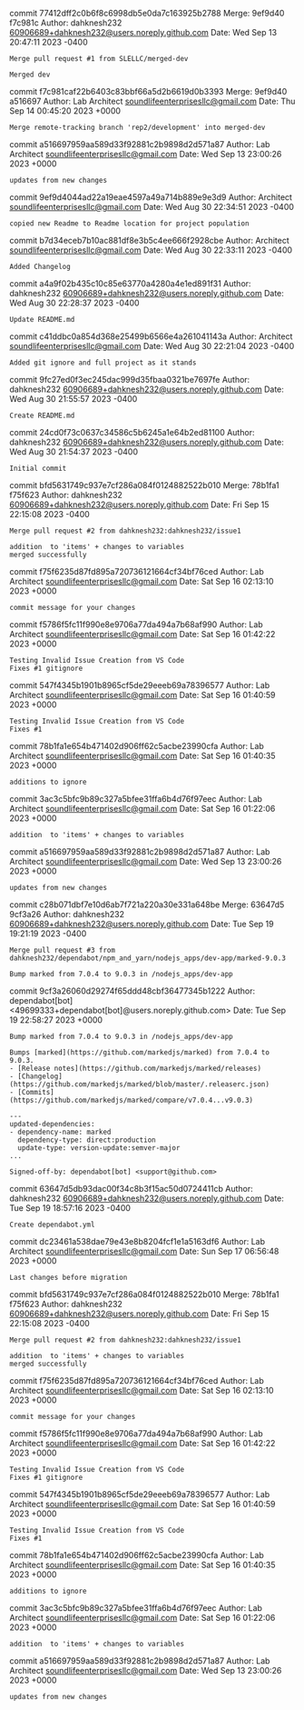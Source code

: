 commit 77412dff2c0b6f8c6998db5e0da7c163925b2788
Merge: 9ef9d40 f7c981c
Author: dahknesh232 <60906689+dahknesh232@users.noreply.github.com>
Date:   Wed Sep 13 20:47:11 2023 -0400

    Merge pull request #1 from SLELLC/merged-dev
    
    Merged dev

commit f7c981caf22b6403c83bbf66a5d2b6619d0b3393
Merge: 9ef9d40 a516697
Author: Lab Architect <soundlifeenterprisesllc@gmail.com>
Date:   Thu Sep 14 00:45:20 2023 +0000

    Merge remote-tracking branch 'rep2/development' into merged-dev

commit a516697959aa589d33f92881c2b9898d2d571a87
Author: Lab Architect <soundlifeenterprisesllc@gmail.com>
Date:   Wed Sep 13 23:00:26 2023 +0000

    updates from new changes

commit 9ef9d4044ad22a19eae4597a49a714b889e9e3d9
Author: Architect <soundlifeenterprisesllc@gmail.com>
Date:   Wed Aug 30 22:34:51 2023 -0400

    copied new Readme to Readme location for project population

commit b7d34eceb7b10ac881df8e3b5c4ee666f2928cbe
Author: Architect <soundlifeenterprisesllc@gmail.com>
Date:   Wed Aug 30 22:33:11 2023 -0400

    Added Changelog

commit a4a9f02b435c10c85e63770a4280a4e1ed891f31
Author: dahknesh232 <60906689+dahknesh232@users.noreply.github.com>
Date:   Wed Aug 30 22:28:37 2023 -0400

    Update README.md

commit c41ddbc0a854d368e25499b6566e4a261041143a
Author: Architect <soundlifeenterprisesllc@gmail.com>
Date:   Wed Aug 30 22:21:04 2023 -0400

    Added git ignore and full project as it stands

commit 9fc27ed0f3ec245dac999d35fbaa0321be7697fe
Author: dahknesh232 <60906689+dahknesh232@users.noreply.github.com>
Date:   Wed Aug 30 21:55:57 2023 -0400

    Create README.md

commit 24cd0f73c0637c34586c5b6245a1e64b2ed81100
Author: dahknesh232 <60906689+dahknesh232@users.noreply.github.com>
Date:   Wed Aug 30 21:54:37 2023 -0400

    Initial commit
commit bfd5631749c937e7cf286a084f0124882522b010
Merge: 78b1fa1 f75f623
Author: dahknesh232 <60906689+dahknesh232@users.noreply.github.com>
Date:   Fri Sep 15 22:15:08 2023 -0400

    Merge pull request #2 from dahknesh232:dahknesh232/issue1
    
    addition  to 'items' + changes to variables
    merged successfully

commit f75f6235d87fd895a720736121664cf34bf76ced
Author: Lab Architect <soundlifeenterprisesllc@gmail.com>
Date:   Sat Sep 16 02:13:10 2023 +0000

    commit message for your changes

commit f5786f5fc11f990e8e9706a77da494a7b68af990
Author: Lab Architect <soundlifeenterprisesllc@gmail.com>
Date:   Sat Sep 16 01:42:22 2023 +0000

    Testing Invalid Issue Creation from VS Code
    Fixes #1 gitignore

commit 547f4345b1901b8965cf5de29eeeb69a78396577
Author: Lab Architect <soundlifeenterprisesllc@gmail.com>
Date:   Sat Sep 16 01:40:59 2023 +0000

    Testing Invalid Issue Creation from VS Code
    Fixes #1

commit 78b1fa1e654b471402d906ff62c5acbe23990cfa
Author: Lab Architect <soundlifeenterprisesllc@gmail.com>
Date:   Sat Sep 16 01:40:35 2023 +0000

    additions to ignore

commit 3ac3c5bfc9b89c327a5bfee31ffa6b4d76f97eec
Author: Lab Architect <soundlifeenterprisesllc@gmail.com>
Date:   Sat Sep 16 01:22:06 2023 +0000

    addition  to 'items' + changes to variables

commit a516697959aa589d33f92881c2b9898d2d571a87
Author: Lab Architect <soundlifeenterprisesllc@gmail.com>
Date:   Wed Sep 13 23:00:26 2023 +0000

    updates from new changes
commit c28b071dbf7e10d6ab7f721a220a30e331a648be
Merge: 63647d5 9cf3a26
Author: dahknesh232 <60906689+dahknesh232@users.noreply.github.com>
Date:   Tue Sep 19 19:21:19 2023 -0400

    Merge pull request #3 from dahknesh232/dependabot/npm_and_yarn/nodejs_apps/dev-app/marked-9.0.3
    
    Bump marked from 7.0.4 to 9.0.3 in /nodejs_apps/dev-app

commit 9cf3a26060d29274f65ddd48cbf36477345b1222
Author: dependabot[bot] <49699333+dependabot[bot]@users.noreply.github.com>
Date:   Tue Sep 19 22:58:27 2023 +0000

    Bump marked from 7.0.4 to 9.0.3 in /nodejs_apps/dev-app
    
    Bumps [marked](https://github.com/markedjs/marked) from 7.0.4 to 9.0.3.
    - [Release notes](https://github.com/markedjs/marked/releases)
    - [Changelog](https://github.com/markedjs/marked/blob/master/.releaserc.json)
    - [Commits](https://github.com/markedjs/marked/compare/v7.0.4...v9.0.3)
    
    ---
    updated-dependencies:
    - dependency-name: marked
      dependency-type: direct:production
      update-type: version-update:semver-major
    ...
    
    Signed-off-by: dependabot[bot] <support@github.com>

commit 63647d5db93dac00f34c8b3f15ac50d0724411cb
Author: dahknesh232 <60906689+dahknesh232@users.noreply.github.com>
Date:   Tue Sep 19 18:57:16 2023 -0400

    Create dependabot.yml

commit dc23461a538dae79e43e8b8204fcf1e1a5163df6
Author: Lab Architect <soundlifeenterprisesllc@gmail.com>
Date:   Sun Sep 17 06:56:48 2023 +0000

    Last changes before migration

commit bfd5631749c937e7cf286a084f0124882522b010
Merge: 78b1fa1 f75f623
Author: dahknesh232 <60906689+dahknesh232@users.noreply.github.com>
Date:   Fri Sep 15 22:15:08 2023 -0400

    Merge pull request #2 from dahknesh232:dahknesh232/issue1
    
    addition  to 'items' + changes to variables
    merged successfully

commit f75f6235d87fd895a720736121664cf34bf76ced
Author: Lab Architect <soundlifeenterprisesllc@gmail.com>
Date:   Sat Sep 16 02:13:10 2023 +0000

    commit message for your changes

commit f5786f5fc11f990e8e9706a77da494a7b68af990
Author: Lab Architect <soundlifeenterprisesllc@gmail.com>
Date:   Sat Sep 16 01:42:22 2023 +0000

    Testing Invalid Issue Creation from VS Code
    Fixes #1 gitignore

commit 547f4345b1901b8965cf5de29eeeb69a78396577
Author: Lab Architect <soundlifeenterprisesllc@gmail.com>
Date:   Sat Sep 16 01:40:59 2023 +0000

    Testing Invalid Issue Creation from VS Code
    Fixes #1

commit 78b1fa1e654b471402d906ff62c5acbe23990cfa
Author: Lab Architect <soundlifeenterprisesllc@gmail.com>
Date:   Sat Sep 16 01:40:35 2023 +0000

    additions to ignore

commit 3ac3c5bfc9b89c327a5bfee31ffa6b4d76f97eec
Author: Lab Architect <soundlifeenterprisesllc@gmail.com>
Date:   Sat Sep 16 01:22:06 2023 +0000

    addition  to 'items' + changes to variables

commit a516697959aa589d33f92881c2b9898d2d571a87
Author: Lab Architect <soundlifeenterprisesllc@gmail.com>
Date:   Wed Sep 13 23:00:26 2023 +0000

    updates from new changes
